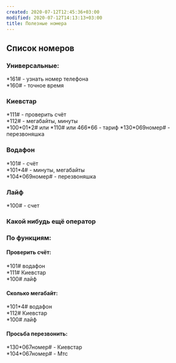 ```yaml
---
created: 2020-07-12T12:45:36+03:00
modified: 2020-07-12T14:13:13+03:00
title: Полезные номера
---
```


## Список номеров

### **Универсальные:**    
\*161# - узнать номер телефона  
\*160# - точное время  

### Киевстар  
\*111# - проверить счёт  
\*112# - мегабайты, минуты  
\*100\*01\*2# или \*110# или 466\*66 - тариф
\*130\*069номер# - перезвоняшка  

### Водафон  
\*101# - счёт  
\*101\*4# - минуты, мегабайты  
\*104\*069номер# - перезвоняшка  

### Лайф  
\*100# - счет  

### Какой нибудь ещё оператор

### По функциям:  

#### Проверить счёт:  
\*101# водафон  
\*111# Киевстар  
\*100# лайф  

#### Сколько мегабайт:  
\*101\*4# водафон  
\*112# Киевстар  
\*100# лайф  

#### Просьба перезвонить:  
\*130\*067номер# - Киевстар  
\*104\*067номер# - Мтс
